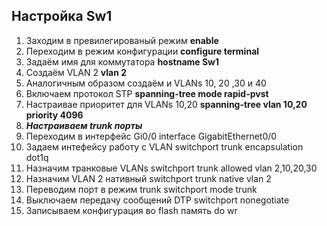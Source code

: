 ## Настройка Sw1
1. Заходим в превилегированый режим **enable**
2. Переходим в режим конфигурации **configure terminal**
3. Задаём имя для коммутатора **hostname Sw1**
4. Создаём VLAN 2  **vlan 2** 
5. Аналогичным образом создаём и VLANs 10, 20 ,30 и 40
6. Включаем протокол STP **spanning-tree mode rapid-pvst**
7. Настраивае приоритет для VLANs 10,20 **spanning-tree vlan 10,20 priority 4096**
8. ***Настраиваем trunk порты***
9. Переходим в интерфейс Gi0/0 interface GigabitEthernet0/0
10. Задаем интефейсу работу с VLAN switchport trunk encapsulation dot1q
11. Назначим транковые VLANs switchport trunk allowed vlan 2,10,20,30
12. Назначим VLAN 2 нативный switchport trunk native vlan 2
13. Переводим порт в режим trunk switchport mode trunk
14. Выключаем передачу сообщений DTP switchport nonegotiate
15. Записываем конфигурация во flash память do wr
